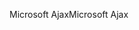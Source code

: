 <span data-ttu-id="e2496-101">Microsoft Ajax</span><span class="sxs-lookup"><span data-stu-id="e2496-101">Microsoft Ajax</span></span>